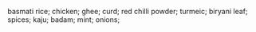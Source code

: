 basmati rice;
chicken;
ghee;
curd;
red chilli powder;
turmeic;
biryani leaf;
spices;
kaju;
badam;
mint;
onions;